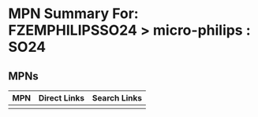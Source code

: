 



# MPN Summary For: FZEMPHILIPSSO24 > micro-philips : SO24

## MPNs
  

|MPN|Direct Links|Search Links|
| :--- | :--- | :--- |
||||
